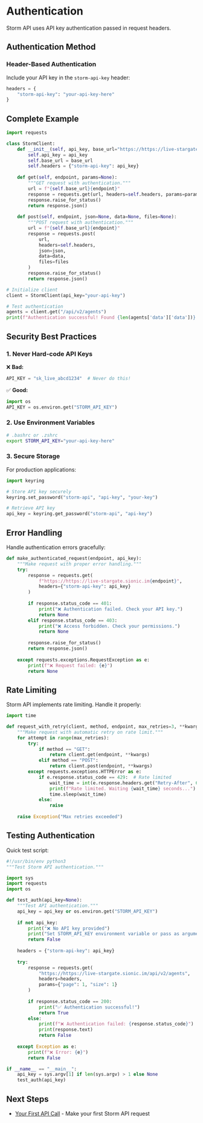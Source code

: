 # Authentication

Storm API uses API key authentication passed in request headers.

## Authentication Method

### Header-Based Authentication

Include your API key in the `storm-api-key` header:

```python
headers = {
    "storm-api-key": "your-api-key-here"
}
```

## Complete Example

```python
import requests

class StormClient:
    def __init__(self, api_key, base_url="https://https://live-stargate.sionic.im"):
        self.api_key = api_key
        self.base_url = base_url
        self.headers = {"storm-api-key": api_key}
    
    def get(self, endpoint, params=None):
        """GET request with authentication."""
        url = f"{self.base_url}{endpoint}"
        response = requests.get(url, headers=self.headers, params=params)
        response.raise_for_status()
        return response.json()
    
    def post(self, endpoint, json=None, data=None, files=None):
        """POST request with authentication."""
        url = f"{self.base_url}{endpoint}"
        response = requests.post(
            url, 
            headers=self.headers, 
            json=json, 
            data=data, 
            files=files
        )
        response.raise_for_status()
        return response.json()

# Initialize client
client = StormClient(api_key="your-api-key")

# Test authentication
agents = client.get("/api/v2/agents")
print(f"Authentication successful! Found {len(agents['data']['data'])} agents.")
```

## Security Best Practices

### 1. Never Hard-code API Keys

❌ **Bad:**
```python
API_KEY = "sk_live_abcd1234"  # Never do this!
```

✅ **Good:**
```python
import os
API_KEY = os.environ.get("STORM_API_KEY")
```

### 2. Use Environment Variables

```bash
# .bashrc or .zshrc
export STORM_API_KEY="your-api-key-here"
```

### 3. Secure Storage

For production applications:

```python
import keyring

# Store API key securely
keyring.set_password("storm-api", "api-key", "your-key")

# Retrieve API key
api_key = keyring.get_password("storm-api", "api-key")
```

## Error Handling

Handle authentication errors gracefully:

```python
def make_authenticated_request(endpoint, api_key):
    """Make request with proper error handling."""
    try:
        response = requests.get(
            f"https://https://live-stargate.sionic.im{endpoint}",
            headers={"storm-api-key": api_key}
        )
        
        if response.status_code == 401:
            print("❌ Authentication failed. Check your API key.")
            return None
        elif response.status_code == 403:
            print("❌ Access forbidden. Check your permissions.")
            return None
        
        response.raise_for_status()
        return response.json()
        
    except requests.exceptions.RequestException as e:
        print(f"❌ Request failed: {e}")
        return None
```

## Rate Limiting

Storm API implements rate limiting. Handle it properly:

```python
import time

def request_with_retry(client, method, endpoint, max_retries=3, **kwargs):
    """Make request with automatic retry on rate limit."""
    for attempt in range(max_retries):
        try:
            if method == "GET":
                return client.get(endpoint, **kwargs)
            elif method == "POST":
                return client.post(endpoint, **kwargs)
        except requests.exceptions.HTTPError as e:
            if e.response.status_code == 429:  # Rate limited
                wait_time = int(e.response.headers.get("Retry-After", 60))
                print(f"Rate limited. Waiting {wait_time} seconds...")
                time.sleep(wait_time)
            else:
                raise
    
    raise Exception("Max retries exceeded")
```

## Testing Authentication

Quick test script:

```python
#!/usr/bin/env python3
"""Test Storm API authentication."""

import sys
import requests
import os

def test_auth(api_key=None):
    """Test API authentication."""
    api_key = api_key or os.environ.get("STORM_API_KEY")
    
    if not api_key:
        print("❌ No API key provided")
        print("Set STORM_API_KEY environment variable or pass as argument")
        return False
    
    headers = {"storm-api-key": api_key}
    
    try:
        response = requests.get(
            "https://https://live-stargate.sionic.im/api/v2/agents",
            headers=headers,
            params={"page": 1, "size": 1}
        )
        
        if response.status_code == 200:
            print("✅ Authentication successful!")
            return True
        else:
            print(f"❌ Authentication failed: {response.status_code}")
            print(response.text)
            return False
            
    except Exception as e:
        print(f"❌ Error: {e}")
        return False

if __name__ == "__main__":
    api_key = sys.argv[1] if len(sys.argv) > 1 else None
    test_auth(api_key)
```

## Next Steps

- [Your First API Call](./03-first-api-call.ipynb) - Make your first Storm API request